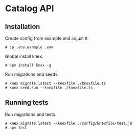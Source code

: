 # Catalog API

## Installation

Create config from example and adjust it.

```
# cp .env.example .env
```
Global install knex.

```
# npm install knex -g
```

Run migrations and seeds.

```
# knex migrate:latest --knexfile ./knexfile.ts
# knex seed:run --knexfile ./knexfile.ts
```

## Running tests

Run migrations and tests.

```
# knex migrate:latest --knexfile ./config/knexfile-test.js
# npm test
```
